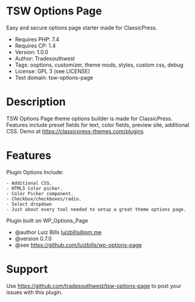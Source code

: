 # TSW Options Page
Easy and secure options page starter made for ClassicPress.

- Requires PHP: 7.4
- Requires CP:  1.4
- Version:      1.0.0
- Author:       Tradesouthwest
- Tags:         ooptions, customizer, theme mods, styles, custom css, debug
- License:      GPL 3 (see LICENSE)
- Text domain:  tsw-options-page

# Description
TSW Options Page theme options builder is made for ClassicPress. Features include preset fields for text, color fields, preview site, additional CSS. Demo at https://classicpress-themes.com/plugins

# Features
Plugin Options Include:

    - Additional CSS.
    - HTML5 Color picker.
    - Color Picker component.
    - Checkbox/checkboxes/radio.
    - Select dropdown
    - Just about every tool needed to setup a great theme options page.

Plugin built on WP_Options_Page
 * @author Luiz Bills <luizbills@pm.me>
 * @version 0.7.0
 * @see https://github.com/luizbills/wp-options-page

# Support
Use https://github.com/tradesouthwest/tsw-options-page to post your issues with this plugin.

